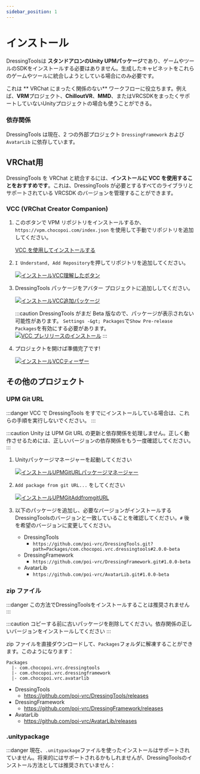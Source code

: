 ```yaml
---
sidebar_position: 1
---
```


# インストール

DressingToolsは **スタンドアロンのUnity
UPMパッケージ**であり、ゲームやツールのSDKをインストールする必要はありません。生成したキャビネットをこれらのゲームやツールに統合しようとしている場合にのみ必要です。

これは ** VRChat にまったく関係のない**
ワークフローに役立ちます。例えば、**VRM**プロジェクト、**ChilloutVR**、**MMD**、またはVRCSDKをまったくサポートしていないUnityプロジェクトの場合も使うことができる。

### 依存関係

DressingTools は現在、2 つの外部プロジェクト `DressingFramework` および `AvatarLib` に依存しています。

## VRChat用

DressingTools を VRChat と統合するには、**インストールに VCC を使用することをおすすめです**。これは、DressingTools
が必要とするすべてのライブラリとサポートされている VRCSDK のバージョンを管理することができます。

### VCC (VRChat Creator Companion)

1. このボタンで VPM リポジトリをインストールするか、`https://vpm.chocopoi.com/index.json`
   を使用して手動でリポジトリを追加してください。
   
   <a className="button button--success button--lg" target="_self" href="vcc://vpm/addRepo?url=https%3A%2F%2Fvpm.chocopoi.com%2Findex.json">VCC を使用してインストールする</a>

2. `I Understand, Add Repository`を押してリポジトリを追加してください。

   [![インストールVCC理解したボタン](/img/installation-vcc-repo-understand.PNG)](/img/installation-vcc-repo-understand.PNG)

3. DressingTools パッケージをアバター プロジェクトに追加ししてください。

   [![インストールVCC追加パッケージ](/img/installation-vcc-add-package.PNG)](/img/installation-vcc-add-package.PNG)

   :::caution DressingTools がまだ Beta 版なので、パッケージが表示されない可能性があります。 `Settings -&gt;
   Packages`で`Show Pre-release Packages`を有効にする必要があります。 [![VCC
   プレリリースのインストール](/img/installation-vcc-prerelease.png)](/img/installation-vcc-prerelease.png)
   :::

4. プロジェクトを開けば準備完了です!

   [![インストールVCCティーザー](/img/teaser-1.PNG)](/img/teaser-1.PNG)

## その他のプロジェクト

### UPM Git URL

:::danger VCC で DressingTools をすでにインストールしている場合は、これらの手順を実行しないでください。 :::

:::caution Unity は UPM Git URL
の更新と依存関係を処理しません。正しく動作させるためには、正しいバージョンの依存関係をもう一度確認してください。 :::

1. Unityパッケージマネージャーを起動してください

   [![インストールUPMGitURLパッケージマネージャー](/img/installation-upmgit-open-pkg-mgr.PNG)](/img/installation-upmgit-open-pkg-mgr.PNG)

2. `Add package from git URL...` をしてください

   [![インストールUPMGitAddfromgitURL](/img/installation-upmgit-install-from-git.PNG)](/img/installation-upmgit-install-from-git.PNG)

3. 以下のパッケージを追加し、必要なバージョンがインストールするDressingToolsのバージョンと一致していることを確認してください。`#`
   後を希望のバージョンに変更してください。

   - DressingTools
     - `https://github.com/poi-vrc/DressingTools.git?path=Packages/com.chocopoi.vrc.dressingtools#2.0.0-beta`
   - DressingFramework
     - `https://github.com/poi-vrc/DressingFramework.git#1.0.0-beta`
   - AvatarLib
     - `https://github.com/poi-vrc/AvatarLib.git#1.0.0-beta`

### zip ファイル

:::danger この方法でDressingToolsをインストールすることは推奨されません :::

:::caution コピーする前に古いパッケージを削除してください。依存関係の正しいバージョンをインストールしてください :::

zip ファイルを直接ダウンロードして、`Packages`フォルダに解凍することができます。このようになります：
```
Packages
  |- com.chocopoi.vrc.dressingtools
  |- com.chocopoi.vrc.dressingframework
  |- com.chocopoi.vrc.avatarlib
```

- DressingTools
  - https://github.com/poi-vrc/DressingTools/releases
- DressingFramework
  - https://github.com/poi-vrc/DressingFramework/releases
- AvatarLib
  - https://github.com/poi-vrc/AvatarLib/releases

### .unitypackage

:::danger
現在、`.unitypackage`ファイルを使ったインストールはサポートされていません。将来的にはサポートされるかもしれませんが、DressingToolsのインストール方法としては推奨されていません：
